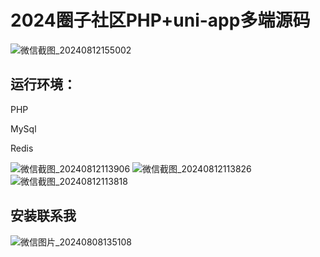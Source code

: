 # 2024圈子社区PHP+uni-app多端源码
![微信截图_20240812155002](https://github.com/user-attachments/assets/5797ba0e-c315-49c8-ae91-4bacdbf675ad)

## 运行环境：

PHP 

MySql 

Redis

![微信截图_20240812113906](https://github.com/user-attachments/assets/56dc8e24-0ac3-4eda-80ca-a54da36cf3f8)
![微信截图_20240812113826](https://github.com/user-attachments/assets/6c6cba27-2ac7-4606-b627-a81a1f560ae1)
![微信截图_20240812113818](https://github.com/user-attachments/assets/4995ce09-ff9e-4053-aacf-4d58a4015588)

## 安装联系我
![微信图片_20240808135108](https://github.com/user-attachments/assets/c2ed00ff-657e-4087-9f8a-b16b911b37f1)
